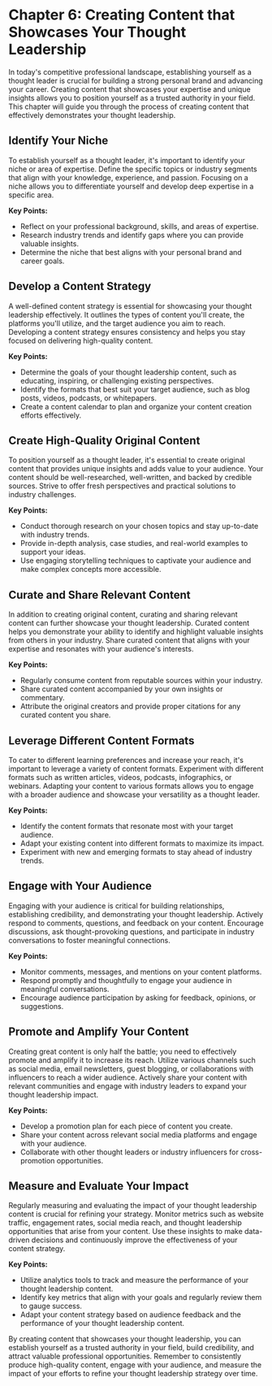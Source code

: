 Chapter 6: Creating Content that Showcases Your Thought Leadership
==================================================================

In today's competitive professional landscape, establishing yourself as a thought leader is crucial for building a strong personal brand and advancing your career. Creating content that showcases your expertise and unique insights allows you to position yourself as a trusted authority in your field. This chapter will guide you through the process of creating content that effectively demonstrates your thought leadership.

**Identify Your Niche**
-----------------------

To establish yourself as a thought leader, it's important to identify your niche or area of expertise. Define the specific topics or industry segments that align with your knowledge, experience, and passion. Focusing on a niche allows you to differentiate yourself and develop deep expertise in a specific area.

**Key Points:**

* Reflect on your professional background, skills, and areas of expertise.
* Research industry trends and identify gaps where you can provide valuable insights.
* Determine the niche that best aligns with your personal brand and career goals.

**Develop a Content Strategy**
------------------------------

A well-defined content strategy is essential for showcasing your thought leadership effectively. It outlines the types of content you'll create, the platforms you'll utilize, and the target audience you aim to reach. Developing a content strategy ensures consistency and helps you stay focused on delivering high-quality content.

**Key Points:**

* Determine the goals of your thought leadership content, such as educating, inspiring, or challenging existing perspectives.
* Identify the formats that best suit your target audience, such as blog posts, videos, podcasts, or whitepapers.
* Create a content calendar to plan and organize your content creation efforts effectively.

**Create High-Quality Original Content**
----------------------------------------

To position yourself as a thought leader, it's essential to create original content that provides unique insights and adds value to your audience. Your content should be well-researched, well-written, and backed by credible sources. Strive to offer fresh perspectives and practical solutions to industry challenges.

**Key Points:**

* Conduct thorough research on your chosen topics and stay up-to-date with industry trends.
* Provide in-depth analysis, case studies, and real-world examples to support your ideas.
* Use engaging storytelling techniques to captivate your audience and make complex concepts more accessible.

**Curate and Share Relevant Content**
-------------------------------------

In addition to creating original content, curating and sharing relevant content can further showcase your thought leadership. Curated content helps you demonstrate your ability to identify and highlight valuable insights from others in your industry. Share curated content that aligns with your expertise and resonates with your audience's interests.

**Key Points:**

* Regularly consume content from reputable sources within your industry.
* Share curated content accompanied by your own insights or commentary.
* Attribute the original creators and provide proper citations for any curated content you share.

**Leverage Different Content Formats**
--------------------------------------

To cater to different learning preferences and increase your reach, it's important to leverage a variety of content formats. Experiment with different formats such as written articles, videos, podcasts, infographics, or webinars. Adapting your content to various formats allows you to engage with a broader audience and showcase your versatility as a thought leader.

**Key Points:**

* Identify the content formats that resonate most with your target audience.
* Adapt your existing content into different formats to maximize its impact.
* Experiment with new and emerging formats to stay ahead of industry trends.

**Engage with Your Audience**
-----------------------------

Engaging with your audience is critical for building relationships, establishing credibility, and demonstrating your thought leadership. Actively respond to comments, questions, and feedback on your content. Encourage discussions, ask thought-provoking questions, and participate in industry conversations to foster meaningful connections.

**Key Points:**

* Monitor comments, messages, and mentions on your content platforms.
* Respond promptly and thoughtfully to engage your audience in meaningful conversations.
* Encourage audience participation by asking for feedback, opinions, or suggestions.

**Promote and Amplify Your Content**
------------------------------------

Creating great content is only half the battle; you need to effectively promote and amplify it to increase its reach. Utilize various channels such as social media, email newsletters, guest blogging, or collaborations with influencers to reach a wider audience. Actively share your content with relevant communities and engage with industry leaders to expand your thought leadership impact.

**Key Points:**

* Develop a promotion plan for each piece of content you create.
* Share your content across relevant social media platforms and engage with your audience.
* Collaborate with other thought leaders or industry influencers for cross-promotion opportunities.

**Measure and Evaluate Your Impact**
------------------------------------

Regularly measuring and evaluating the impact of your thought leadership content is crucial for refining your strategy. Monitor metrics such as website traffic, engagement rates, social media reach, and thought leadership opportunities that arise from your content. Use these insights to make data-driven decisions and continuously improve the effectiveness of your content strategy.

**Key Points:**

* Utilize analytics tools to track and measure the performance of your thought leadership content.
* Identify key metrics that align with your goals and regularly review them to gauge success.
* Adapt your content strategy based on audience feedback and the performance of your thought leadership content.

By creating content that showcases your thought leadership, you can establish yourself as a trusted authority in your field, build credibility, and attract valuable professional opportunities. Remember to consistently produce high-quality content, engage with your audience, and measure the impact of your efforts to refine your thought leadership strategy over time.
